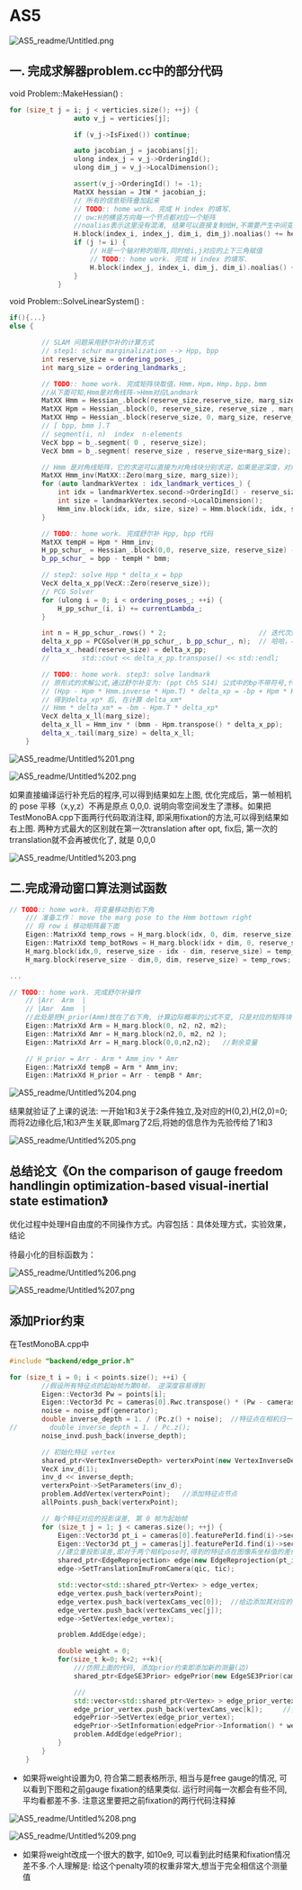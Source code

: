 # AS5

![AS5_readme/Untitled.png](AS5_readme/Untitled.png)

## 一. 完成求解器problem.cc中的部分代码

void Problem::MakeHessian() :

```cpp
for (size_t j = i; j < verticies.size(); ++j) {
                auto v_j = verticies[j];

                if (v_j->IsFixed()) continue;

                auto jacobian_j = jacobians[j];
                ulong index_j = v_j->OrderingId();
                ulong dim_j = v_j->LocalDimension();

                assert(v_j->OrderingId() != -1);
                MatXX hessian = JtW * jacobian_j;
                // 所有的信息矩阵叠加起来
                // TODO:: home work. 完成 H index 的填写.
                // ow:H的横竖方向每一个节点都对应一个矩阵
                //noalias表示这里没有混淆, 结果可以直接复制给H,不需要产生中间变量
                H.block(index_i, index_j, dim_i, dim_j).noalias() += hessian;
                if (j != i) {
                    // H是一个轴对称的矩阵,同时给i,j对应的上下三角赋值
                    // TODO:: home work. 完成 H index 的填写.
                    H.block(index_j, index_i, dim_j, dim_i).noalias() += hessian.transpose();  //下三角
                }
            }
```

void Problem::SolveLinearSystem() :

```cpp
if(){...}
else {

        // SLAM 问题采用舒尔补的计算方式
        // step1: schur marginalization --> Hpp, bpp
        int reserve_size = ordering_poses_;
        int marg_size = ordering_landmarks_;

        // TODO:: home work. 完成矩阵块取值，Hmm，Hpm，Hmp，bpp，bmm
        //从下面可知,Hmm是对角线阵->Hmm对应Landmark
        MatXX Hmm = Hessian_.block(reserve_size,reserve_size, marg_size, marg_size);
        MatXX Hpm = Hessian_.block(0, reserve_size, reserve_size , marg_size);
        MatXX Hmp = Hessian_.block(reserve_size, 0, marg_size, reserve_size);
        // [ bpp, bmm ].T
        // segment(i, n)  index  n-elements
        VecX bpp = b_.segment( 0 , reserve_size);
        VecX bmm = b_.segment( reserve_size , reserve_size+marg_size);

        // Hmm 是对角线矩阵，它的求逆可以直接为对角线块分别求逆，如果是逆深度，对角线块为1维的，则直接为对角线的倒数，这里可以加速
        MatXX Hmm_inv(MatXX::Zero(marg_size, marg_size));
        for (auto landmarkVertex : idx_landmark_vertices_) {
            int idx = landmarkVertex.second->OrderingId() - reserve_size;
            int size = landmarkVertex.second->LocalDimension();
            Hmm_inv.block(idx, idx, size, size) = Hmm.block(idx, idx, size, size).inverse();
        }

        // TODO:: home work. 完成舒尔补 Hpp, bpp 代码
        MatXX tempH = Hpm * Hmm_inv;
        H_pp_schur_ = Hessian_.block(0,0, reserve_size, reserve_size) - tempH * Hmp;
        b_pp_schur_ = bpp - tempH * bmm;

        // step2: solve Hpp * delta_x = bpp
        VecX delta_x_pp(VecX::Zero(reserve_size));
        // PCG Solver
        for (ulong i = 0; i < ordering_poses_; ++i) {
            H_pp_schur_(i, i) += currentLambda_;
        }

        int n = H_pp_schur_.rows() * 2;                       // 迭代次数
        delta_x_pp = PCGSolver(H_pp_schur_, b_pp_schur_, n);  // 哈哈，小规模问题，搞 pcg 花里胡哨
        delta_x_.head(reserve_size) = delta_x_pp;
        //        std::cout << delta_x_pp.transpose() << std::endl;

        // TODO:: home work. step3: solve landmark
        // 原形式的求解公式,通过舒尔补变为: (ppt Ch5 S14) 公式中的bp不带符号,代码中的包含了负号
        // (Hpp - Hpm * Hmm.inverse * Hpm.T) * delta_xp = -bp + Hpm * Hmm.inverse * bm;
        // 得到delta_xp* 后, 在计算 delta_xm*
        // Hmm * delta_xm* = -bm - Hpm.T * delta_xp*
        VecX delta_x_ll(marg_size);
        delta_x_ll = Hmm_inv * (bmm - Hpm.transpose() * delta_x_pp);
        delta_x_.tail(marg_size) = delta_x_ll;
    }
```

![AS5_readme/Untitled%201.png](AS5_readme/Untitled%201.png)

![AS5_readme/Untitled%202.png](AS5_readme/Untitled%202.png)

如果直接编译运行补充后的程序,可以得到结果如左上图, 优化完成后，第一帧相机的 pose 平移（x,y,z）不再是原点 0,0,0. 说明向零空间发生了漂移。如果把TestMonoBA.cpp下面两行代码取消注释, 即采用fixation的方法,可以得到结果如右上图. 两种方式最大的区别就在第一次translation after opt, fix后, 第一次的trranslation就不会再被优化了, 就是 0,0,0

![AS5_readme/Untitled%203.png](AS5_readme/Untitled%203.png)

## 二.完成滑动窗口算法测试函数

```cpp
// TODO:: home work. 将变量移动到右下角
    /// 准备工作： move the marg pose to the Hmm bottown right
    // 将 row i 移动矩阵最下面
    Eigen::MatrixXd temp_rows = H_marg.block(idx, 0, dim, reserve_size);
    Eigen::MatrixXd temp_botRows = H_marg.block(idx + dim, 0, reserve_size - idx - dim, reserve_size);
    H_marg.block(idx,0, reserve_size - idx - dim, reserve_size) = temp_botRows;
    H_marg.block(reserve_size - dim,0, dim, reserve_size) = temp_rows;

...

// TODO:: home work. 完成舒尔补操作
    // |Arr  Arm  |
    // |Amr  Amm  |  
    //此处是把H_prior(Amm)放在了右下角, 计算边际概率的公式不变, 只是对应的矩阵块位置改变了
    Eigen::MatrixXd Arm = H_marg.block(0, n2, n2, m2);
    Eigen::MatrixXd Amr = H_marg.block(n2,0, m2, n2 );
    Eigen::MatrixXd Arr = H_marg.block(0,0,n2,n2);   //剩余变量

    // H_prior = Arr - Arm * Amm_inv * Amr
    Eigen::MatrixXd tempB = Arm * Amm_inv;
    Eigen::MatrixXd H_prior = Arr - tempB * Amr;
```

![AS5_readme/Untitled%204.png](AS5_readme/Untitled%204.png)

结果就验证了上课的说法: 一开始1和3关于2条件独立,及对应的H(0,2),H(2,0)=0; 而将2边缘化后,1和3产生关联,即marg了2后,将她的信息作为先验传给了1和3

![AS5_readme/Untitled%205.png](AS5_readme/Untitled%205.png)

## 总结论文《On the comparison of gauge freedom handlingin optimization-based visual-inertial state estimation》

优化过程中处理H自由度的不同操作方式。内容包括：具体处理方式，实验效果，结论

待最小化的目标函数为：

![AS5_readme/Untitled%206.png](AS5_readme/Untitled%206.png)

![AS5_readme/Untitled%207.png](AS5_readme/Untitled%207.png)

## 添加Prior约束

在TestMonoBA.cpp中

```cpp
#include "backend/edge_prior.h"

for (size_t i = 0; i < points.size(); ++i) {
        //假设所有特征点的起始帧为第0帧， 逆深度容易得到
        Eigen::Vector3d Pw = points[i];
        Eigen::Vector3d Pc = cameras[0].Rwc.transpose() * (Pw - cameras[0].twc);
        noise = noise_pdf(generator);
        double inverse_depth = 1. / (Pc.z() + noise);  //特征点在相机归一化平面的逆深度
//        double inverse_depth = 1. / Pc.z();
        noise_invd.push_back(inverse_depth);

        // 初始化特征 vertex
        shared_ptr<VertexInverseDepth> verterxPoint(new VertexInverseDepth());
        VecX inv_d(1);
        inv_d << inverse_depth;
        verterxPoint->SetParameters(inv_d);
        problem.AddVertex(verterxPoint);   //添加特征点节点
        allPoints.push_back(verterxPoint);

        // 每个特征对应的投影误差, 第 0 帧为起始帧
        for (size_t j = 1; j < cameras.size(); ++j) {
            Eigen::Vector3d pt_i = cameras[0].featurePerId.find(i)->second;
            Eigen::Vector3d pt_j = cameras[j].featurePerId.find(i)->second;
            //建立重投影误差,即对于两个相机pose时,得到的特征点在图像系坐标值的差值 TODO???
            shared_ptr<EdgeReprojection> edge(new EdgeReprojection(pt_i, pt_j));
            edge->SetTranslationImuFromCamera(qic, tic);

            std::vector<std::shared_ptr<Vertex> > edge_vertex;
            edge_vertex.push_back(verterxPoint);
            edge_vertex.push_back(vertexCams_vec[0]);  //给边添加其对应的两个相机pose节点
            edge_vertex.push_back(vertexCams_vec[j]);
            edge->SetVertex(edge_vertex);

            problem.AddEdge(edge);

            double weight = 0;
            for(size_t k=0; k<2; ++k){
                ///仿照上面的代码, 添加prior约束即添加新的测量(边)
                shared_ptr<EdgeSE3Prior> edgePrior(new EdgeSE3Prior(cameras[k].twc, cameras[k].qwc));

                ///
                std::vector<std::shared_ptr<Vertex> > edge_prior_vertex;
                edge_prior_vertex.push_back(vertexCams_vec[k]);     //多加上一个第一帧和第二帧的测量
                edgePrior->SetVertex(edge_prior_vertex);
                edgePrior->SetInformation(edgePrior->Information() * weight);
                problem.AddEdge(edgePrior);
            }
        }
    }
```

- 如果将weight设置为0, 符合第二题表格所示, 相当与是free gauge的情况, 可以看到下图和之前gauge fixation的结果类似. 运行时间每一次都会有些不同, 平均看都差不多. 注意这里要把之前fixation的两行代码注释掉

![AS5_readme/Untitled%208.png](AS5_readme/Untitled%208.png)

![AS5_readme/Untitled%209.png](AS5_readme/Untitled%209.png)

- 如果将weight改成一个很大的数字, 如10e9, 可以看到此时结果和fixation情况差不多.个人理解是: 给这个penalty项的权重非常大,想当于完全相信这个测量值

